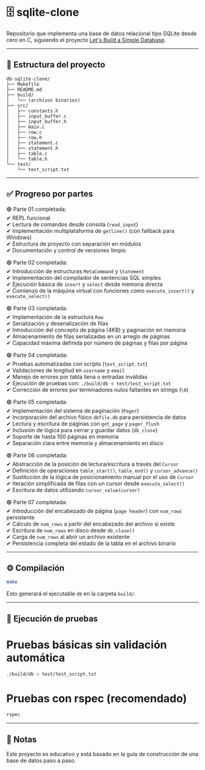 # 🗄 sqlite-clone

Repositorio que implementa una base de datos relacional tipo SQLite desde cero en C, siguiendo el proyecto [Let's Build a Simple Database](https://cstack.github.io/db_tutorial/).

---

## 📁 Estructura del proyecto

```
db-sqlite-clone/
├── Makefile
├── README.md
├── build/
│   └── (archivos binarios)
├── src/
│   ├── constants.h
│   ├── input_buffer.c
│   ├── input_buffer.h
│   ├── main.c
│   ├── row.c
│   ├── row.h
│   ├── statement.c
│   ├── statement.h
│   ├── table.c
│   └── table.h
└── test/
    └── test_script.txt
```

---

## ✅ Progreso por partes

🟢 Parte 01 completada:  
✔ REPL funcional  
✔ Lectura de comandos desde consola (`read_input`)  
✔ Implementación multiplataforma de `getline()` (con fallback para Windows)  
✔ Estructura de proyecto con separación en módulos  
✔ Documentación y control de versiones limpio  

🟢 Parte 02 completada:  
✔ Introducción de estructuras `MetaCommand` y `Statement`  
✔ Implementación del compilador de sentencias SQL simples  
✔ Ejecución básica de `insert` y `select` desde memoria directa  
✔ Comienzo de la máquina virtual con funciones como `execute_insert()` y `execute_select()`  

🟢 Parte 03 completada:  
✔ Implementación de la estructura `Row`  
✔ Serialización y deserialización de filas  
✔ Introducción del concepto de página (4KB) y paginación en memoria  
✔ Almacenamiento de filas serializadas en un arreglo de páginas  
✔ Capacidad máxima definida por número de páginas y filas por página  

🟢 Parte 04 completada:  
✔ Pruebas automatizadas con scripts (`test_script.txt`)  
✔ Validaciones de longitud en `username` y `email`  
✔ Manejo de errores por tabla llena o entradas inválidas  
✔ Ejecución de pruebas con: `./build/db < test/test_script.txt`  
✔ Corrección de errores por terminadores nulos faltantes en strings (`\0`)  

🟢 Parte 05 completada:  
✔ Implementación del sistema de paginación (`Pager`)  
✔ Incorporación del archivo físico `dbfile.db` para persistencia de datos  
✔ Lectura y escritura de páginas con `get_page` y `pager_flush`  
✔ Inclusión de lógica para cerrar y guardar datos (`db_close`)  
✔ Soporte de hasta 100 páginas en memoria  
✔ Separación clara entre memoria y almacenamiento en disco  

🟢 Parte 06 completada:  
✔ Abstracción de la posición de lectura/escritura a través del `Cursor`  
✔ Definición de operaciones `table_start()`, `table_end()` y `cursor_advance()`  
✔ Sustitución de la lógica de posicionamiento manual por el uso de `Cursor`  
✔ Iteración simplificada de filas con un cursor desde `execute_select()`  
✔ Escritura de datos utilizando `cursor_value(cursor)`

🟢 Parte 07 completada:  
✔ Introducción del encabezado de página (`page header`) con `num_rows` persistente  
✔ Cálculo de `num_rows` a partir del encabezado del archivo si existe  
✔ Escritura de `num_rows` en disco desde `db_close()`  
✔ Carga de `num_rows` al abrir un archivo existente  
✔ Persistencia completa del estado de la tabla en el archivo binario

---

## ⚙ Compilación

```bash
make
```

Esto generará el ejecutable `db` en la carpeta `build/`.

---

## 🧪 Ejecución de pruebas


# Pruebas básicas sin validación automática
```bash
./build/db < test/test_script.txt

```

# Pruebas con rspec (recomendado)
```bash
rspec
```
---

## 📌 Notas

Este proyecto es educativo y está basado en la guía de construcción de una base de datos paso a paso.
